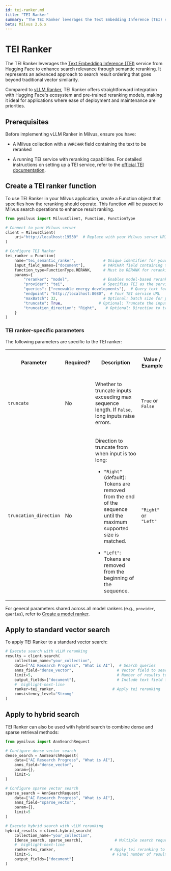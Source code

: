 ```yaml
---
id: tei-ranker.md
title: "TEI Ranker"
summary: "The TEI Ranker leverages the Text Embedding Inference (TEI) service from Hugging Face to enhance search relevance through semantic reranking. It represents an advanced approach to search result ordering that goes beyond traditional vector similarity."
beta: Milvus 2.6.x
---
```


# TEI Ranker

The TEI Ranker leverages the [Text Embedding Inference (TEI)](tei-ranker.md) service from Hugging Face to enhance search relevance through semantic reranking. It represents an advanced approach to search result ordering that goes beyond traditional vector similarity.

Compared to [vLLM Ranker](vllm-ranker.md), TEI Ranker offers straightforward integration with Hugging Face's ecosystem and pre-trained reranking models, making it ideal for applications where ease of deployment and maintenance are priorities.

## Prerequisites

Before implementing vLLM Ranker in Milvus, ensure you have:

- A Milvus collection with a `VARCHAR` field containing the text to be reranked

- A running TEI service with reranking capabilities. For detailed instructions on setting up a TEI service, refer to the [official TEI documentation](https://huggingface.co/docs/text-embeddings-inference/en/quick_tour).

## Create a TEI ranker function

To use TEI Ranker in your Milvus application, create a Function object that specifies how the reranking should operate. This function will be passed to Milvus search operations to enhance result ranking.

```python
from pymilvus import MilvusClient, Function, FunctionType

# Connect to your Milvus server
client = MilvusClient(
    uri="http://localhost:19530"  # Replace with your Milvus server URI
)

# Configure TEI Ranker
tei_ranker = Function(
    name="tei_semantic_ranker",            # Unique identifier for your ranker
    input_field_names=["document"],        # VARCHAR field containing text to rerank
    function_type=FunctionType.RERANK,     # Must be RERANK for reranking functions
    params={
        "reranker": "model",               # Enables model-based reranking
        "provider": "tei",                 # Specifies TEI as the service provider
        "queries": ["renewable energy developments"],  # Query text for relevance evaluation
        "endpoint": "http://localhost:8080",  # Your TEI service URL
        "maxBatch": 32,                    # Optional: batch size for processing (default: 32)
        "truncate": True,                # Optional: Truncate the inputs that are longer than the maximum supported size
        "truncation_direction": "Right",    # Optional: Direction to truncate the inputs
    }
)
```

### TEI ranker-specific parameters

The following parameters are specific to the TEI ranker:

<table>
   <tr>
     <th><p>Parameter</p></th>
     <th><p>Required?</p></th>
     <th><p>Description</p></th>
     <th><p>Value / Example</p></th>
   </tr>
   <tr>
     <td><p><code>truncate</code></p></td>
     <td><p>No</p></td>
     <td><p>Whether to truncate inputs exceeding max sequence length. If <code>False</code>, long inputs raise errors.</p></td>
     <td><p><code>True</code> or <code>False</code></p></td>
   </tr>
   <tr>
     <td><p><code>truncation_direction</code></p></td>
     <td><p>No</p></td>
     <td><p>Direction to truncate from when input is too long:</p>
<ul>
<li><p><code>"Right"</code> (default):  Tokens are removed from the end of the sequence until the maximum supported size is matched.</p></li>
<li><p><code>"Left"</code>: Tokens are removed from the beginning of the sequence.</p></li>
</ul></td>
     <td><p><code>"Right"</code> or <code>"Left"</code></p></td>
   </tr>
</table>

<div class="alert note">

For general parameters shared across all model rankers (e.g., `provider`, `queries`), refer to [Create a model ranker](model-ranker-overview.md#Create-a-model-ranker).

</div>

## Apply to standard vector search

To apply TEI Ranker to a standard vector search:

```python
# Execute search with vLLM reranking
results = client.search(
    collection_name="your_collection",
    data=["AI Research Progress", "What is AI"],  # Search queries
    anns_field="dense_vector",                   # Vector field to search
    limit=5,                                     # Number of results to return
    output_fields=["document"],                  # Include text field for reranking
    #  highlight-next-line
    ranker=tei_ranker,                         # Apply tei reranking
    consistency_level="Strong"
)
```

## Apply to hybrid search

TEI Ranker can also be used with hybrid search to combine dense and sparse retrieval methods:

```python
from pymilvus import AnnSearchRequest

# Configure dense vector search
dense_search = AnnSearchRequest(
    data=["AI Research Progress", "What is AI"],
    anns_field="dense_vector",
    param={},
    limit=5
)

# Configure sparse vector search  
sparse_search = AnnSearchRequest(
    data=["AI Research Progress", "What is AI"],
    anns_field="sparse_vector", 
    param={},
    limit=5
)

# Execute hybrid search with vLLM reranking
hybrid_results = client.hybrid_search(
    collection_name="your_collection",
    [dense_search, sparse_search],              # Multiple search requests
    #  highlight-next-line
    ranker=tei_ranker,                        # Apply tei reranking to combined results
    limit=5,                                   # Final number of results
    output_fields=["document"]
)
```